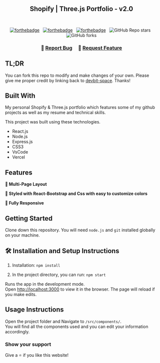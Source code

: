 <h2 align="center">
  Shopify | Three.js Portfolio - v2.0<br/>
</h2>

<br/>

<center>

[![forthebadge](https://forthebadge.com/images/badges/built-with-love.svg)](https://forthebadge.com) &nbsp;
[![forthebadge](https://forthebadge.com/images/badges/made-with-javascript.svg)](https://forthebadge.com) &nbsp;
[![forthebadge](https://forthebadge.com/images/badges/open-source.svg)](https://forthebadge.com) &nbsp;
![GitHub Repo stars](https://img.shields.io/github/stars/devbit-space/sam-portfolio?color=red&logo=github&style=for-the-badge) &nbsp;
![GitHub forks](https://img.shields.io/github/forks/devbit-space/sam-portfolio?color=red&logo=github&style=for-the-badge)

</center>

<h3 align="center">
    🔹
    <a href="https://github.com/devbit-space/sam-portfolio/issues">Report Bug</a> &nbsp; &nbsp;
    🔹
    <a href="https://github.com/devbit-space/sam-portfolio/issues">Request Feature</a>
</h3>

## TL;DR

You can fork this repo to modify and make changes of your own. Please give me proper credit by linking back to [devbit-space](https://github.com/devbit-space/sam-portfolio). Thanks!

## Built With

My personal Shopify & Three.js portfolio which features some of my github projects as well as my resume and technical skills.<br/>

This project was built using these technologies.

- React.js
- Node.js
- Express.js
- CSS3
- VsCode
- Vercel

## Features

**📖 Multi-Page Layout**

**🎨 Styled with React-Bootstrap and Css with easy to customize colors**

**📱 Fully Responsive**

## Getting Started

Clone down this repository. You will need `node.js` and `git` installed globally on your machine.

## 🛠 Installation and Setup Instructions

1. Installation: `npm install`

2. In the project directory, you can run: `npm start`

Runs the app in the development mode.\
Open [http://localhost:3000](http://localhost:3000) to view it in the browser.
The page will reload if you make edits.

## Usage Instructions

Open the project folder and Navigate to `/src/components/`. <br/>
You will find all the components used and you can edit your information accordingly.

### Show your support

Give a ⭐ if you like this website!
